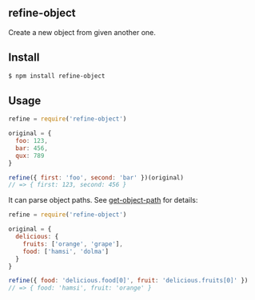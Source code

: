 ## refine-object

Create a new object from given another one.

## Install

```bash
$ npm install refine-object
```

## Usage

```js
refine = require('refine-object')

original = {
  foo: 123,
  bar: 456,
  qux: 789
}

refine({ first: 'foo', second: 'bar' })(original)
// => { first: 123, second: 456 }
```

It can parse object paths. See [get-object-path](http://github.com/azer/object-path) for details:

```js
refine = require('refine-object')

original = {
  delicious: {
    fruits: ['orange', 'grape'],
    food: ['hamsi', 'dolma']
  }
}

refine({ food: 'delicious.food[0]', fruit: 'delicious.fruits[0]' })
// => { food: 'hamsi', fruit: 'orange' }
```
